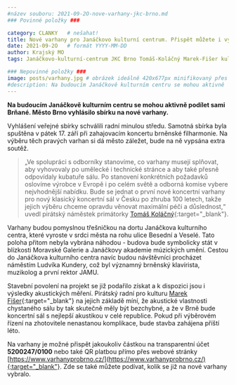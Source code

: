 ```yaml
---
#název souboru: 2021-09-2O-nove-varhany-jkc-brno.md
### Povinné položky ###

category: CLANKY   # nešahat!
title: Nové varhany pro Janáčkovo kulturní centrum. Přispět můžete i vy! 
date: 2021-09-2O   # formát YYYY-MM-DD
author: Krajský MO
tags: Janáčkovo-kulturní-centrum JKC Brno Tomáš-Koláčný Marek-Fišer kultura # kategorie odděleny mezerami, např. volby zemědělství životní-prostředí piráti (viz https://jihomoravsky.pirati.cz/tags/)

### Nepovinné položky ###
image: posts/varhany.jpg # obrázek ideálně 420x677px minifikovaný přes https://tinypng.com/
#description: Na budoucím Janáčkově kulturním centru se mohou aktivně  podílet sami Brňané. Město Brno vyhlásilo sbírku na nové varhany.
---
```

**Na budoucím Janáčkově kulturním centru se mohou aktivně  podílet sami Brňané. Město Brno vyhlásilo sbírku na nové varhany.** 

Vyhlášení veřejné sbírky schválili radní minulou středu. Samotná sbírka byla spuštěna v pátek 17. září při zahajovacím koncertu brněnské filharmonie. Na výběru těch pravých varhan si dá město záležet, bude na ně vypsána extra soutěž. 

> „Ve spolupráci s odborníky stanovíme, co varhany musejí splňovat, aby vyhovovaly po umělecké i technické stránce a aby také přesně odpovídaly kubatuře sálu. Po stanovení konkrétních požadavků oslovíme výrobce v Evropě i po celém světě a odborná komise vybere nejvhodnější nabídku. Bude se jednat o první nové koncertní varhany pro nový klasický koncertní sál v Česku po zhruba 100 letech, takže jejich výběru chceme opravdu věnovat maximální péči a důslednost,“ uvedl pirátský náměstek primátorky [Tomáš Koláčný](https://jihomoravsky.pirati.cz/lide/tomas-kolacny/){:target="_blank"}. 
> 

Varhany budou pomyslnou třešničkou na dortu Janáčkova kulturního centra, které vyroste v srdci města na rohu ulice Besední a Veselé. Tato poloha přitom nebyla vybrána náhodou - budova bude symbolicky stát v blízkosti Moravské Galerie a Janáčkovy akademie múzických umění. Cestou do Janáčkova kulturního centra navíc budou návštěvníci procházet náměstím Ludvíka Kundery, což byl významný brněnský klavírista, muzikolog a první rektor JAMU.

Stavební povolení na projekt se již podařilo získat a k dispozici jsou i výsledky akustických měření. Pirátský radní pro kulturu [Marek Fišer](https://jihomoravsky.pirati.cz/lide/marek-fiser/){:target="_blank"} na jejich základě míní, že akustické vlastnosti chystaného sálu by tak skutečně měly být bezchybné, a že v Brně bude koncertní sál s nejlepší akustikou v celé republice. Pokud při výběrovém řízení na zhotovitele nenastanou komplikace, bude stavba zahájena příští léto. 

Na varhany je možné přispět jakoukoliv částkou na transparentní účet **5200247/0100** nebo také QR platbou přímo přes webové stránky [https://www.varhanyprobrno.cz/](https://www.varhanyprobrno.cz/){:target="_blank"}. Zde se také můžete podívat, kolik se již na nové varhany vybralo. 
